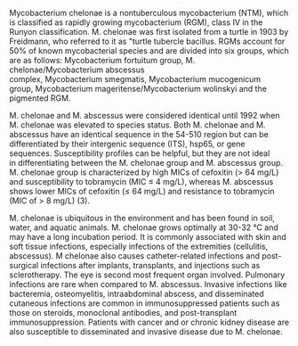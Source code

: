 Mycobacterium chelonae is a nontuberculous mycobacterium (NTM), which is classified as rapidly growing mycobacterium (RGM), class IV in the Runyon classification. M. chelonae was first isolated from a turtle in 1903 by Freidmann, who referred to it as "turtle tubercle bacillus. RGMs account for 50% of known mycobacterial species and are divided into six groups, which are as follows: Mycobacterium fortuitum group, M. chelonae/Mycobacterium abscessus complex, Mycobacterium smegmatis, Mycobacterium mucogenicum group, Mycobacterium mageritense/Mycobacterium wolinskyi and the pigmented RGM.

M. chelonae and M. abscessus were considered identical until 1992 when M. chelonae was elevated to species status. Both M. chelonae and M. abscessus have an identical sequence in the 54-510 region but can be differentiated by their intergenic sequence (ITS), hsp65, or gene sequences. Susceptibility profiles can be helpful, but they are not ideal in differentiating between the M. chelonae group and M. abscessus group. M. chelonae group is characterized by high MICs of cefoxitin (> 64 mg/L) and susceptibility to tobramycin (MIC ≤ 4 mg/L), whereas M. abscessus shows lower MICs of cefoxitin (≤ 64 mg/L) and resistance to tobramycin (MIC of > 8 mg/L) (3).

M. chelonae is ubiquitous in the environment and has been found in soil, water, and aquatic animals. M. chelonae grows optimally at 30-32 °C and may have a long incubation period. It is commonly associated with skin and soft tissue infections, especially infections of the extremities (cellulitis, abscessus). M chelonae also causes catheter-related infections and post-surgical infections after implants, transplants, and injections such as sclerotherapy. The eye is second most frequent organ involved. Pulmonary infections are rare when compared to M. abscessus. Invasive infections like bacteremia, osteomyelitis, intraabdominal abscess, and disseminated cutaneous infections are common in immunosuppressed patients such as those on steroids, monoclonal antibodies, and post-transplant immunosuppression. Patients with cancer and or chronic kidney disease are also susceptible to disseminated and invasive disease due to M. chelonae.